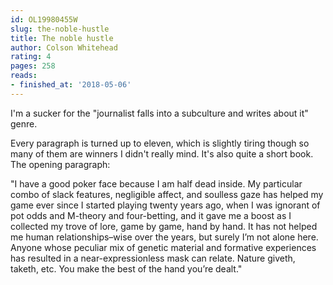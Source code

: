```yaml
---
id: OL19980455W
slug: the-noble-hustle
title: The noble hustle
author: Colson Whitehead
rating: 4
pages: 258
reads:
- finished_at: '2018-05-06'
---
```

I'm a sucker for the "journalist falls into a subculture and writes about it" genre.

Every paragraph is turned up to eleven, which is slightly tiring though so many of them are winners I didn't really mind. It's also quite a short book. The opening paragraph:

"I have a good poker face because I am half dead inside. My particular combo of slack features, negligible affect, and soulless gaze has helped my game ever since I started playing twenty years ago, when I was ignorant of pot odds and M-theory and four-betting, and it gave me a boost as I collected my trove of lore, game by game, hand by hand. It has not helped me human relationships–wise over the years, but surely I’m not alone here. Anyone whose peculiar mix of genetic material and formative experiences has resulted in a near-expressionless mask can relate. Nature giveth, taketh, etc. You make the best of the hand you’re dealt."

